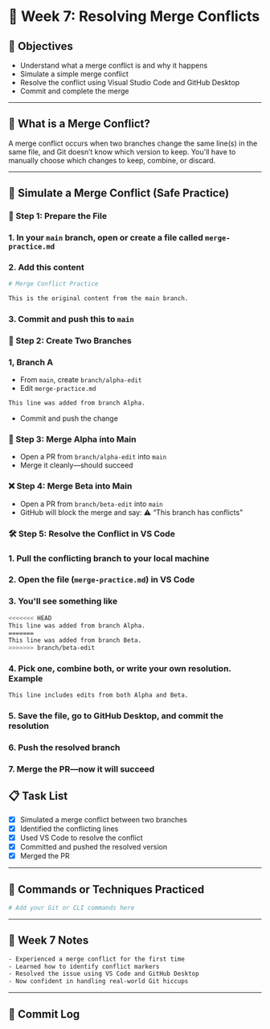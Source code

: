 # 📘 Week 7: Resolving Merge Conflicts

## 🎯 Objectives

- Understand what a merge conflict is and why it happens
- Simulate a simple merge conflict
- Resolve the conflict using Visual Studio Code and GitHub Desktop
- Commit and complete the merge

---

## 🧠 What is a Merge Conflict?

A merge conflict occurs when two branches change the same line(s) in the same file, and Git doesn’t know which version to keep. You'll have to manually choose which changes to keep, combine, or discard.

---

## 🧪 Simulate a Merge Conflict (Safe Practice)

### 📝 Step 1: Prepare the File

### 1. In your `main` branch, open or create a file called `merge-practice.md`

### 2. Add this content

```bash
# Merge Conflict Practice

This is the original content from the main branch.
```

### 3. Commit and push this to `main`

### 🌱 Step 2: Create Two Branches

### 1, Branch A

- From `main`, create `branch/alpha-edit`
- Edit `merge-practice.md`

```bash
This line was added from branch Alpha.
```

- Commit and push the change

### 🔀 Step 3: Merge Alpha into Main

- Open a PR from   `branch/alpha-edit` into `main`
- Merge it cleanly—should succeed

### ❌ Step 4: Merge Beta into Main

- Open a PR from `branch/beta-edit` into `main`
- GitHub will block the merge and say: ⚠️ “This branch has conflicts”

### 🛠️ Step 5: Resolve the Conflict in VS Code

### 1. Pull the conflicting branch to your local machine

### 2. Open the file (`merge-practice.md`) in VS Code

### 3. You'll see something like

```bash
<<<<<<< HEAD
This line was added from branch Alpha.
=======
This line was added from branch Beta.
>>>>>>> branch/beta-edit
```

### 4. Pick one, combine both, or write your own resolution. Example

```bash
This line includes edits from both Alpha and Beta.
```

### 5. Save the file, go to GitHub Desktop, and commit the resolution

### 6. Push the resolved branch

### 7. Merge the PR—now it will succeed

## 📋 Task List

- [x] Simulated a merge conflict between two branches
- [x] Identified the conflicting lines
- [x] Used VS Code to resolve the conflict
- [x] Committed and pushed the resolved version
- [x] Merged the PR

---

## 🧪 Commands or Techniques Practiced

```bash
# Add your Git or CLI commands here
```

---

## 📝 Week 7 Notes

```bash
- Experienced a merge conflict for the first time
- Learned how to identify conflict markers
- Resolved the issue using VS Code and GitHub Desktop
- Now confident in handling real-world Git hiccups
```

---

## 🔁 Commit Log

```bash
```
